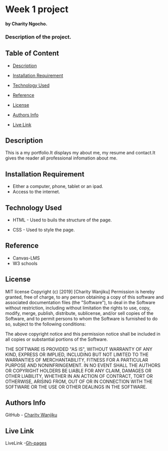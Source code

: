 # Week 1 project

#### by Charity Ngocho.

### Description of the project.

## Table of Content 

+ [Description](#Description)
 
+ [Installation Requirement](#Installation)

+ [Technology Used](#technology-used)

+ [Reference](#reference)

+ [License](#license)

+ [Authors Info](authors-info)

+ [Live Link](live-link)

## Description

<p>This is a my portfolio.It displays my about me, my resume and contact.It gives the reader all professional infomation about me.  </p>

## Installation Requirement

* Either a computer, phone, tablet or an ipad.
* Access to the internet.

## Technology Used 

* HTML - Used to buils the structure of the page.

* CSS - Used to style the page.

## Reference

* Canvas-LMS
* W3 schools

## License

MIT license
Copyright (c) [2019] [Charity Wanjiku]
Permission is hereby granted, free of charge, to any person obtaining a copy
of this software and associated documentation files (the "Software"), to deal
in the Software without restriction, including without limitation the rights
to use, copy, modify, merge, publish, distribute, sublicense, and/or sell
copies of the Software, and to permit persons to whom the Software is
furnished to do so, subject to the following conditions:

The above copyright notice and this permission notice shall be included in all
copies or substantial portions of the Software.

THE SOFTWARE IS PROVIDED "AS IS", WITHOUT WARRANTY OF ANY KIND, EXPRESS OR
IMPLIED, INCLUDING BUT NOT LIMITED TO THE WARRANTIES OF MERCHANTABILITY,
FITNESS FOR A PARTICULAR PURPOSE AND NONINFRINGEMENT. IN NO EVENT SHALL THE
AUTHORS OR COPYRIGHT HOLDERS BE LIABLE FOR ANY CLAIM, DAMAGES OR OTHER
LIABILITY, WHETHER IN AN ACTION OF CONTRACT, TORT OR OTHERWISE, ARISING FROM,
OUT OF OR IN CONNECTION WITH THE SOFTWARE OR THE USE OR OTHER DEALINGS IN THE
SOFTWARE.

## Authors Info

GitHub - [Charity Wanjiku](https://github.com/NgochoCharity)

## Live Link

LiveLink -[Gh-pages](https://ngochocharity.github.io/Project-1/)


